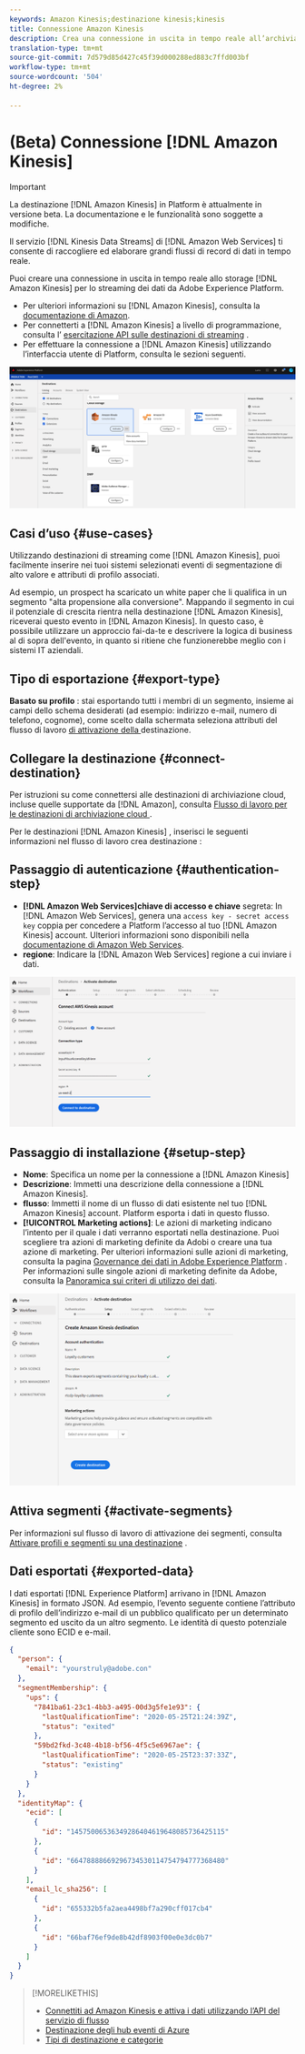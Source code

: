 ```yaml
---
keywords: Amazon Kinesis;destinazione kinesis;kinesis
title: Connessione Amazon Kinesis
description: Crea una connessione in uscita in tempo reale all’archiviazione Amazon Kinesis per lo streaming dei dati da Adobe Experience Platform.
translation-type: tm+mt
source-git-commit: 7d579d85d427c45f39d000288ed883c7ffd003bf
workflow-type: tm+mt
source-wordcount: '504'
ht-degree: 2%

---
```



# (Beta) Connessione [!DNL Amazon Kinesis]

>[!IMPORTANT]
>
>La destinazione [!DNL Amazon Kinesis] in Platform è attualmente in versione beta. La documentazione e le funzionalità sono soggette a modifiche.

Il servizio [!DNL Kinesis Data Streams] di [!DNL Amazon Web Services] ti consente di raccogliere ed elaborare grandi flussi di record di dati in tempo reale.

Puoi creare una connessione in uscita in tempo reale allo storage [!DNL Amazon Kinesis] per lo streaming dei dati da Adobe Experience Platform.

* Per ulteriori informazioni su [!DNL Amazon Kinesis], consulta la [documentazione di Amazon](https://docs.aws.amazon.com/streams/latest/dev/introduction.html).
* Per connetterti a [!DNL Amazon Kinesis] a livello di programmazione, consulta l’ [esercitazione API sulle destinazioni di streaming](../../api/streaming-destinations.md) .
* Per effettuare la connessione a [!DNL Amazon Kinesis] utilizzando l’interfaccia utente di Platform, consulta le sezioni seguenti.

![Amazon Kinesis nell’interfaccia utente](../../assets/catalog/cloud-storage/amazon-kinesis/catalog.png)

## Casi d’uso {#use-cases}

Utilizzando destinazioni di streaming come [!DNL Amazon Kinesis], puoi facilmente inserire nei tuoi sistemi selezionati eventi di segmentazione di alto valore e attributi di profilo associati.

Ad esempio, un prospect ha scaricato un white paper che li qualifica in un segmento &quot;alta propensione alla conversione&quot;. Mappando il segmento in cui il potenziale di crescita rientra nella destinazione [!DNL Amazon Kinesis], riceverai questo evento in [!DNL Amazon Kinesis]. In questo caso, è possibile utilizzare un approccio fai-da-te e descrivere la logica di business al di sopra dell&#39;evento, in quanto si ritiene che funzionerebbe meglio con i sistemi IT aziendali.

## Tipo di esportazione {#export-type}

**Basato su profilo** : stai esportando tutti i membri di un segmento, insieme ai campi dello schema desiderati (ad esempio: indirizzo e-mail, numero di telefono, cognome), come scelto dalla schermata seleziona attributi del flusso di lavoro [ di attivazione della ](../../ui/activate-destinations.md#select-attributes)destinazione.

## Collegare la destinazione {#connect-destination}

Per istruzioni su come connettersi alle destinazioni di archiviazione cloud, incluse quelle supportate da [!DNL Amazon], consulta [Flusso di lavoro per le destinazioni di archiviazione cloud ](./workflow.md).

Per le destinazioni [!DNL Amazon Kinesis] , inserisci le seguenti informazioni nel flusso di lavoro crea destinazione :

## Passaggio di autenticazione {#authentication-step}

* **[!DNL Amazon Web Services]chiave di accesso e chiave** segreta: In  [!DNL Amazon Web Services], genera una  `access key - secret access key` coppia per concedere a Platform l’accesso al tuo  [!DNL Amazon Kinesis] account. Ulteriori informazioni sono disponibili nella [documentazione di Amazon Web Services](https://docs.aws.amazon.com/IAM/latest/UserGuide/id_credentials_access-keys.html).
* **regione**: Indicare la  [!DNL Amazon Web Services] regione a cui inviare i dati.

![Campi di input nel passaggio dell’account](../../assets/catalog/cloud-storage/amazon-kinesis/account.png)

## Passaggio di installazione {#setup-step}

* **Nome**: Specifica un nome per la connessione a  [!DNL Amazon Kinesis]
* **Descrizione**: Immetti una descrizione della connessione a  [!DNL Amazon Kinesis].
* **flusso**: Immetti il nome di un flusso di dati esistente nel tuo  [!DNL Amazon Kinesis] account. Platform esporta i dati in questo flusso.
* **[!UICONTROL Marketing actions]**: Le azioni di marketing indicano l’intento per il quale i dati verranno esportati nella destinazione. Puoi scegliere tra azioni di marketing definite da Adobi o creare una tua azione di marketing. Per ulteriori informazioni sulle azioni di marketing, consulta la pagina [Governance dei dati in Adobe Experience Platform](../../../data-governance/policies/overview.md) . Per informazioni sulle singole azioni di marketing definite da Adobe, consulta la [Panoramica sui criteri di utilizzo dei dati](../../../data-governance/policies/overview.md).

![Campi di input nel passaggio di autenticazione](../../assets/catalog/cloud-storage/amazon-kinesis/setup.png)

<!--

>[!IMPORTANT]
>
>Platform needs `write` permissions on the bucket object where the export files will be delivered.

-->

## Attiva segmenti {#activate-segments}

Per informazioni sul flusso di lavoro di attivazione dei segmenti, consulta [Attivare profili e segmenti su una destinazione](../../ui/activate-destinations.md) .

## Dati esportati {#exported-data}

I dati esportati [!DNL Experience Platform] arrivano in [!DNL Amazon Kinesis] in formato JSON. Ad esempio, l’evento seguente contiene l’attributo di profilo dell’indirizzo e-mail di un pubblico qualificato per un determinato segmento ed uscito da un altro segmento. Le identità di questo potenziale cliente sono ECID e e-mail.

```json
{
  "person": {
    "email": "yourstruly@adobe.con"
  },
  "segmentMembership": {
    "ups": {
      "7841ba61-23c1-4bb3-a495-00d3g5fe1e93": {
        "lastQualificationTime": "2020-05-25T21:24:39Z",
        "status": "exited"
      },
      "59bd2fkd-3c48-4b18-bf56-4f5c5e6967ae": {
        "lastQualificationTime": "2020-05-25T23:37:33Z",
        "status": "existing"
      }
    }
  },
  "identityMap": {
    "ecid": [
      {
        "id": "14575006536349286404619648085736425115"
      },
      {
        "id": "66478888669296734530114754794777368480"
      }
    ],
    "email_lc_sha256": [
      {
        "id": "655332b5fa2aea4498bf7a290cff017cb4"
      },
      {
        "id": "66baf76ef9de8b42df8903f00e0e3dc0b7"
      }
    ]
  }
}
```



>[!MORELIKETHIS]
>
>* [Connettiti ad Amazon Kinesis e attiva i dati utilizzando l’API del servizio di flusso](../../api/streaming-destinations.md)
>* [Destinazione degli hub eventi di Azure](./azure-event-hubs.md)
>* [Tipi di destinazione e categorie](../../destination-types.md)

